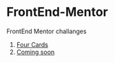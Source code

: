 # FrontEnd-Mentor
FrontEnd Mentor challanges

1. <a href="https://tspinjac.github.io/FrontEnd-Mentor/1_Cards/index.html">Four Cards</a>
2. <a href="https://tspinjac.github.io/FrontEnd-Mentor/2_Coming_soon_email/index.html">Coming soon</a>
